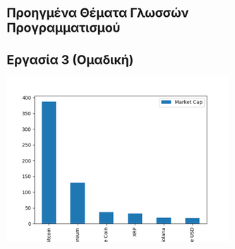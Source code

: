 # Προηγμένα Θέματα Γλωσσών Προγραμματισμού
# Εργασία 3 (Ομαδική)
![alt text](https://github.com/antonioslampros/5.-icsd/blob/master/plot.png)